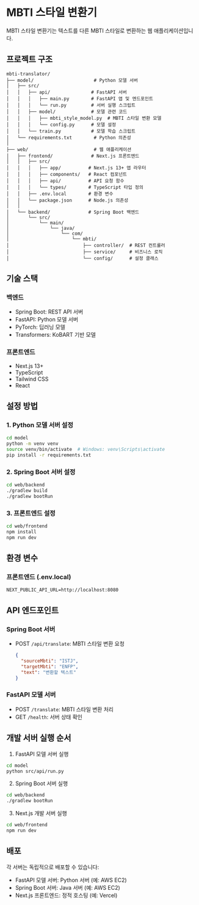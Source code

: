 # MBTI 스타일 변환기

MBTI 스타일 변환기는 텍스트를 다른 MBTI 스타일로 변환하는 웹 애플리케이션입니다.

## 프로젝트 구조

```
mbti-translator/
├── model/                      # Python 모델 서버
│   ├── src/
│   │   ├── api/               # FastAPI 서버
│   │   │   ├── main.py        # FastAPI 앱 및 엔드포인트
│   │   │   └── run.py         # 서버 실행 스크립트
│   │   ├── model/             # 모델 관련 코드
│   │   │   ├── mbti_style_model.py  # MBTI 스타일 변환 모델
│   │   │   └── config.py      # 모델 설정
│   │   └── train.py           # 모델 학습 스크립트
│   └── requirements.txt        # Python 의존성
│
├── web/                        # 웹 애플리케이션
│   ├── frontend/              # Next.js 프론트엔드
│   │   ├── src/
│   │   │   ├── app/          # Next.js 13+ 앱 라우터
│   │   │   ├── components/   # React 컴포넌트
│   │   │   ├── api/          # API 요청 함수
│   │   │   └── types/        # TypeScript 타입 정의
│   │   ├── .env.local        # 환경 변수
│   │   └── package.json      # Node.js 의존성
│   │
│   └── backend/              # Spring Boot 백엔드
│       └── src/
│           └── main/
│               └── java/
│                   └── com/
│                       └── mbti/
│                           ├── controller/  # REST 컨트롤러
│                           ├── service/     # 비즈니스 로직
│                           └── config/      # 설정 클래스
```

## 기술 스택

### 백엔드
- Spring Boot: REST API 서버
- FastAPI: Python 모델 서버
- PyTorch: 딥러닝 모델
- Transformers: KoBART 기반 모델

### 프론트엔드
- Next.js 13+
- TypeScript
- Tailwind CSS
- React

## 설정 방법

### 1. Python 모델 서버 설정
```bash
cd model
python -m venv venv
source venv/bin/activate  # Windows: venv\Scripts\activate
pip install -r requirements.txt
```

### 2. Spring Boot 서버 설정
```bash
cd web/backend
./gradlew build
./gradlew bootRun
```

### 3. 프론트엔드 설정
```bash
cd web/frontend
npm install
npm run dev
```

## 환경 변수

### 프론트엔드 (.env.local)
```
NEXT_PUBLIC_API_URL=http://localhost:8080
```

## API 엔드포인트

### Spring Boot 서버
- POST `/api/translate`: MBTI 스타일 변환 요청
  ```json
  {
    "sourceMbti": "ISTJ",
    "targetMbti": "ENFP",
    "text": "변환할 텍스트"
  }
  ```

### FastAPI 모델 서버
- POST `/translate`: MBTI 스타일 변환 처리
- GET `/health`: 서버 상태 확인

## 개발 서버 실행 순서

1. FastAPI 모델 서버 실행
```bash
cd model
python src/api/run.py
```

2. Spring Boot 서버 실행
```bash
cd web/backend
./gradlew bootRun
```

3. Next.js 개발 서버 실행
```bash
cd web/frontend
npm run dev
```

## 배포

각 서버는 독립적으로 배포할 수 있습니다:
- FastAPI 모델 서버: Python 서버 (예: AWS EC2)
- Spring Boot 서버: Java 서버 (예: AWS EC2)
- Next.js 프론트엔드: 정적 호스팅 (예: Vercel) 